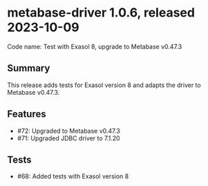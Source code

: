 # metabase-driver 1.0.6, released 2023-10-09

Code name: Test with Exasol 8, upgrade to Metabase v0.47.3

## Summary

This release adds tests for Exasol version 8 and adapts the driver to Metabase v0.47.3.

## Features

* #72: Upgraded to Metabase v0.47.3
* #71: Upgraded JDBC driver to 7.1.20

## Tests

* #68: Added tests with Exasol version 8

